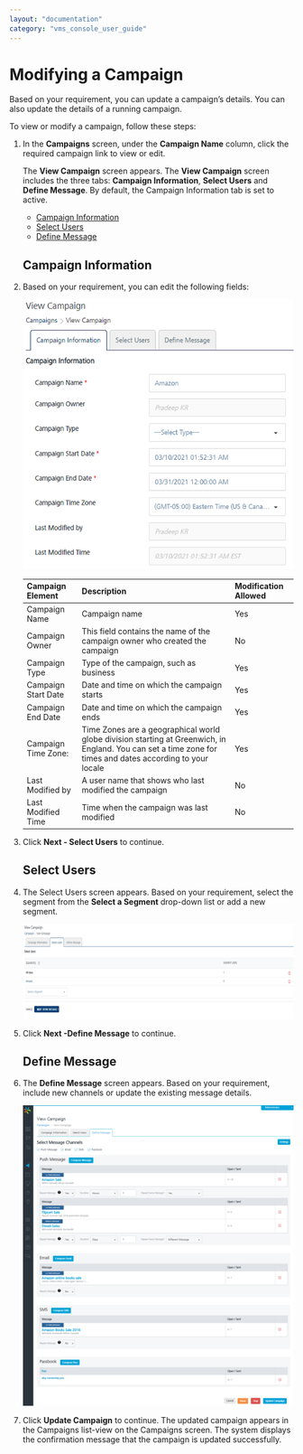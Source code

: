 ```yaml
---
layout: "documentation"
category: "vms_console_user_guide"
---
```

                              


Modifying a Campaign
====================

Based on your requirement, you can update a campaign’s details. You can also update the details of a running campaign.

To view or modify a campaign, follow these steps:

1.  In the **Campaigns** screen, under the **Campaign Name** column, click the required campaign link to view or edit.
    
    The **View Campaign** screen appears. The **View Campaign** screen includes the three tabs: **Campaign Information**, **Select Users** and **Define Message**. By default, the Campaign Information tab is set to active.
    
    *   [Campaign Information](#campaign-information)
    *   [Select Users](#select-users)
    *   [Define Message](#define-message)
    
    Campaign Information
    --------------------
    
2.  Based on your requirement, you can edit the following fields:
    
    ![](../Resources/Images/Engagement/Campaign/viewcampaign1_584x581.png)
    
    | Campaign Element | Description | Modification Allowed |
    | --- | --- | --- |
    | Campaign Name | Campaign name | Yes |
    | Campaign Owner | This field contains the name of the campaign owner who created the campaign | No |
    | Campaign Type | Type of the campaign, such as business | Yes |
    | Campaign Start Date | Date and time on which the campaign starts | Yes |
    | Campaign End Date | Date and time on which the campaign ends | Yes |
    | Campaign Time Zone: | Time Zones are a geographical world globe division starting at Greenwich, in England. You can set a time zone for times and dates according to your locale | Yes |
    | Last Modified by | A user name that shows who last modified the campaign | No |
    | Last Modified Time | Time when the campaign was last modified | No |
    
3.  Click **Next - Select Users** to continue.
    
    Select Users
    ------------
    
4.  The Select Users screen appears. Based on your requirement, select the segment from the **Select a Segment** drop-down list or add a new segment.
    
    ![](../Resources/Images/Engagement/Campaign/viewcampaign2_595x208.png)
    
5.  Click **Next -Define Message** to continue.
    
    Define Message
    --------------
    
6.  The **Define Message** screen appears. Based on your requirement, include new channels or update the existing message details.
    
    ![](../Resources/Images/Engagement/Campaign/viewcampaign3_596x660.png)
    
7.  Click **Update Campaign** to continue. The updated campaign appears in the Campaigns list-view on the Campaigns screen. The system displays the confirmation message that the campaign is updated successfully.

